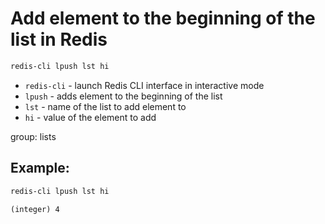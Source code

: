 # Add element to the beginning of the list in Redis

```bash
redis-cli lpush lst hi
```

- `redis-cli` - launch Redis CLI interface in interactive mode
- `lpush` - adds element to the beginning of the list
- `lst` - name of the list to add element to
- `hi` - value of the element to add

group: lists

## Example: 
```bash
redis-cli lpush lst hi
```
```
(integer) 4
```

